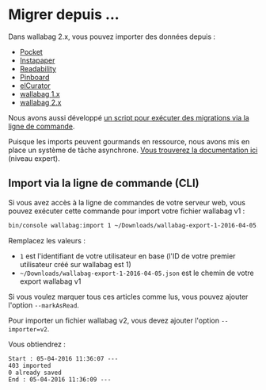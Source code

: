 # Migrer depuis ...

Dans wallabag 2.x, vous pouvez importer des données depuis :

-   [Pocket](Pocket.md)
-   [Instapaper](Instapaper.md)
-   [Readability](Readability.md)
-   [Pinboard](Pinboard.md)
-   [elCurator](elCurator.md)
-   [wallabag 1.x](wallabagv1.md)
-   [wallabag 2.x](wallabagv2.md)

Nous avons aussi développé [un script pour exécuter des migrations via
la ligne de commande](#import-via-la-ligne-de-commande-cli).

Puisque les imports peuvent gourmands en ressource, nous avons mis en
place un système de tâche asynchrone. [Vous trouverez la documentation ici](../../admin/asynchronous.md)
(niveau expert).

## Import via la ligne de commande (CLI)

Si vous avez accès à la ligne de commandes de votre serveur web, vous
pouvez exécuter cette commande pour import votre fichier wallabag v1 :

```bash
bin/console wallabag:import 1 ~/Downloads/wallabag-export-1-2016-04-05.json --env=prod
```

Remplacez les valeurs :

-   `1` est l'identifiant de votre utilisateur en base (l'ID de votre
    premier utilisateur créé sur wallabag est 1)
-   `~/Downloads/wallabag-export-1-2016-04-05.json` est le chemin de
    votre export wallabag v1

Si vous voulez marquer tous ces articles comme lus, vous pouvez ajouter
l'option `--markAsRead`.

Pour importer un fichier wallabag v2, vous devez ajouter l'option
`--importer=v2`.

Vous obtiendrez :

    Start : 05-04-2016 11:36:07 ---
    403 imported
    0 already saved
    End : 05-04-2016 11:36:09 ---
